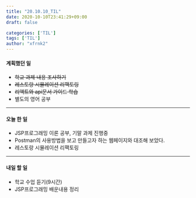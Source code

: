 ```yaml
---
title: "20.10.10_TIL"
date: 2020-10-10T23:41:29+09:00
draft: false

categories: ['TIL']
tags: ['TIL']
author: "xfrnk2"
---
```

#### 계획했던 일
+ ~~학교 과제 내용 조사하기~~
+ ~~레스토랑 시뮬레이션 리팩토링~~
+ ~~리액트와 api문서 가이드 학습~~
+ 별도의 영어 공부
---
#### 오늘 한 일
+ JSP프로그래밍 이론 공부, 기말 과제 진행중
+ Postman의 사용방법을 보고 만들고자 하는 웹페이지와 대조해 보았다.
+ 레스토랑 시뮬레이션 리팩토링
---   
#### 내일 할 일 
+ 학교 수업 듣기(9시간)
+ JSP프로그래밍 배운내용 정리

 


